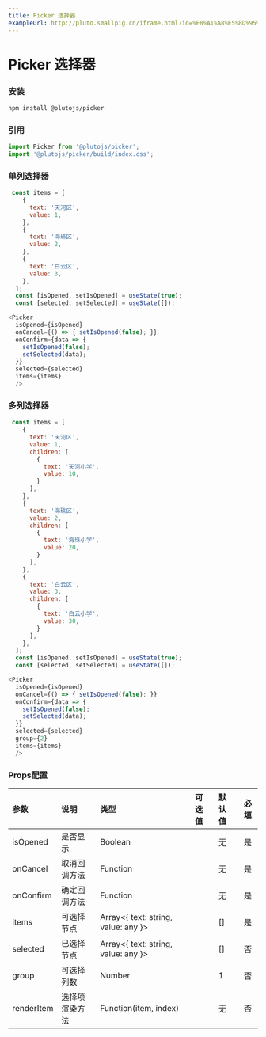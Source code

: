 ```yaml
---
title: Picker 选择器
exampleUrl: http://pluto.smallpig.cn/iframe.html?id=%E8%A1%A8%E5%8D%95%E7%BB%84%E4%BB%B6-picker-%E9%80%89%E6%8B%A9%E5%99%A8--story-1
---
```


# Picker 选择器

### 安装
``` bash
npm install @plutojs/picker
```

### 引用
``` js
import Picker from '@plutojs/picker';
import '@plutojs/picker/build/index.css';
```

### 单列选择器
``` js
 const items = [
    {
      text: '天河区',
      value: 1,
    },
    {
      text: '海珠区',
      value: 2,
    },
    {
      text: '白云区',
      value: 3,
    },
  ];
  const [isOpened, setIsOpened] = useState(true);
  const [selected, setSelected] = useState([]);

<Picker
  isOpened={isOpened}
  onCancel={() => { setIsOpened(false); }}
  onConfirm={data => {
    setIsOpened(false);
    setSelected(data);
  }}
  selected={selected}
  items={items}
  />
```

### 多列选择器
``` js
 const items = [
    {
      text: '天河区',
      value: 1,
      children: [
        {
          text: '天河小学',
          value: 10,
        }
      ],
    },
    {
      text: '海珠区',
      value: 2,
      children: [
        {
          text: '海珠小学',
          value: 20,
        }
      ],
    },
    {
      text: '白云区',
      value: 3,
      children: [
        {
          text: '白云小学',
          value: 30,
        }
      ],
    },
  ];
  const [isOpened, setIsOpened] = useState(true);
  const [selected, setSelected] = useState([]);

<Picker
  isOpened={isOpened}
  onCancel={() => { setIsOpened(false); }}
  onConfirm={data => {
    setIsOpened(false);
    setSelected(data);
  }}
  selected={selected}
  group={2}
  items={items}
  />
```

### Props配置
| 参数 | 说明 | 类型 | 可选值 | 默认值 | 必填 |
| :-- | :-- | :-- | :-- | :-- | :--: |
| isOpened | 是否显示 | Boolean || 无 | 是 |
| onCancel | 取消回调方法 | Function || 无 | 是 |
| onConfirm | 确定回调方法 | Function || 无 | 是 |
| items | 可选择节点 | Array<{ text: string, value: any }> || [] | 是 |
| selected | 已选择节点 | Array<{ text: string, value: any }> || [] | 否 |
| group | 可选择列数 | Number || 1 | 否 |
| renderItem | 选择项渲染方法 | Function(item, index) || 无 | 否 |